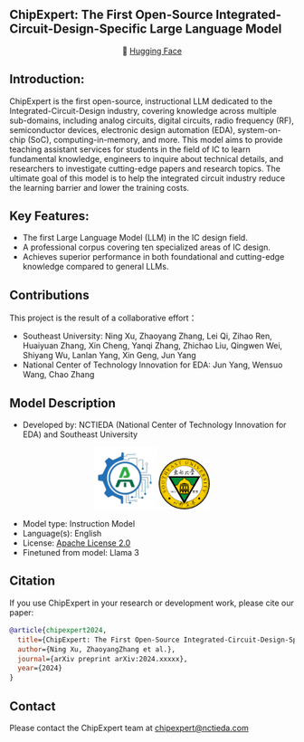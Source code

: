 <h2 align="left"><b>ChipExpert: The First Open-Source Integrated-Circuit-Design-Specific Large Language Model</b></h2>
<p align="center">
🤗 <a href="https://huggingface.co/China-NCTIEDA" target="_blank">Hugging Face</a>
</p>

## Introduction:
ChipExpert is the first open-source, instructional LLM dedicated to the Integrated-Circuit-Design industry, covering knowledge across multiple sub-domains, including analog circuits, digital circuits, radio frequency (RF), semiconductor devices, electronic design automation (EDA), system-on-chip (SoC), computing-in-memory, and more. This model aims to provide teaching assistant services for students in the field of IC to learn fundamental knowledge, engineers to inquire about technical details, and researchers to investigate cutting-edge papers and research topics. The ultimate goal of this model is to help the integrated circuit industry reduce the learning barrier and lower the training costs.



## Key Features:
- The first Large Language Model (LLM) in the IC design field. 
- A professional corpus covering ten specialized areas of IC design. 
- Achieves superior performance in both foundational and cutting-edge knowledge compared to general LLMs. 

## Contributions
This project is the result of a collaborative effort：
- Southeast University: Ning Xu, Zhaoyang Zhang, Lei Qi, Zihao Ren, Huaiyuan Zhang, Xin Cheng, Yanqi Zhang, Zhichao Liu, Qingwen Wei, Shiyang Wu, Lanlan Yang, Xin Geng, Jun Yang
- National Center of Technology lnnovation for EDA: Jun Yang, Wensuo Wang, Chao Zhang

## Model Description
<!-- Provide a longer summary of what this model is. -->

- Developed by: NCTIEDA (National Center of Technology Innovation for EDA) and Southeast University
<div align="center">
  <img src="images/logo.png" alt="" width="110" height="110">
  <img src="images/university-logo.png" alt="" width="90" height="90">
</div>

- Model type: Instruction Model
- Language(s): English
- License: [Apache License 2.0](LICENSE)
- Finetuned from model: Llama 3

## Citation
If you use ChipExpert in your research or development work, please cite our paper:
```bibtex
@article{chipexpert2024,
  title={ChipExpert: The First Open-Source Integrated-Circuit-Design-Specific Large Language Model},
  author={Ning Xu, ZhaoyangZhang et al.},
  journal={arXiv preprint arXiv:2024.xxxxx},
  year={2024}
}
```

## Contact
Please contact the ChipExpert team at chipexpert@nctieda.com
